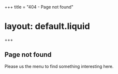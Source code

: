 +++
title = "404 - Page not found"
# layout: default.liquid
+++

## Page not found

Please us the menu to find something interesting here.
